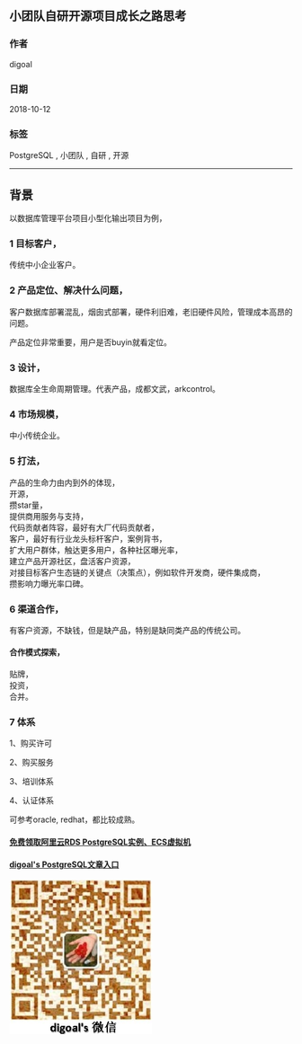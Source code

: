 ## 小团队自研开源项目成长之路思考   
                                                           
### 作者                                                           
digoal                                                           
                                                           
### 日期                                                           
2018-10-12                                                         
                                                           
### 标签                                                           
PostgreSQL , 小团队 , 自研 , 开源    
                                                           
----                                                           
                                                           
## 背景    
以数据库管理平台项目小型化输出项目为例，  
  
### 1 目标客户，  
传统中小企业客户。  
  
### 2 产品定位、解决什么问题，  
客户数据库部署混乱，烟囱式部署，硬件利旧难，老旧硬件风险，管理成本高昂的问题。  
  
产品定位非常重要，用户是否buyin就看定位。  
  
### 3 设计，  
数据库全生命周期管理。代表产品，成都文武，arkcontrol。  
  
### 4 市场规模，  
中小传统企业。  
  
### 5 打法，  
产品的生命力由内到外的体现，  
开源，  
攒star量，  
提供商用服务与支持，  
代码贡献者阵容，最好有大厂代码贡献者，  
客户，最好有行业龙头标杆客户，案例背书，  
扩大用户群体，触达更多用户，各种社区曝光率，  
建立产品开源社区，盘活客户资源，  
对接目标客户生态链的关键点（决策点），例如软件开发商，硬件集成商，  
攒影响力曝光率口碑。  
  
### 6 渠道合作，  
有客户资源，不缺钱，但是缺产品，特别是缺同类产品的传统公司。  
  
#### 合作模式探索，  
贴牌，  
投资，  
合并。  
  
### 7 体系
1、购买许可  
  
2、购买服务  
  
3、培训体系  
  
4、认证体系  
  
可参考oracle, redhat，都比较成熟。   
  
  
  
  
  
  
  
  
  
  
#### [免费领取阿里云RDS PostgreSQL实例、ECS虚拟机](https://free.aliyun.com/ "57258f76c37864c6e6d23383d05714ea")
  
  
#### [digoal's PostgreSQL文章入口](https://github.com/digoal/blog/blob/master/README.md "22709685feb7cab07d30f30387f0a9ae")
  
  
![digoal's weixin](../pic/digoal_weixin.jpg "f7ad92eeba24523fd47a6e1a0e691b59")
  
  
  
  
  
  
  
